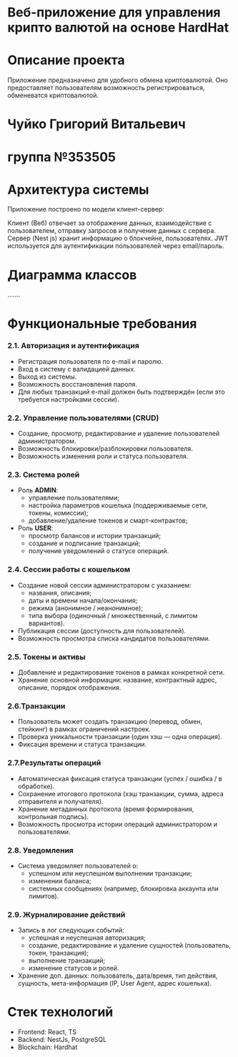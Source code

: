 # Веб-приложение для управления крипто валютой на основе HardHat
# Описание проекта
Приложение предназначено для удобного обмена криптовалютой. Оно предоставляет пользователям возможность регистрироваться, обменеватся криптовалютой. 
# Чуйко Григорий Витальевич
# группа №353505
# Архитектура системы
Приложение построено по модели клиент-сервер:

Клиент (Веб) отвечает за отображение данных, взаимодействие с пользователем, отправку запросов и получение данных с сервера.
Сервер (Nest js) хранит информацию о блокчейне, пользователях.
JWT используется для аутентификации пользователей через email/пароль.
# Диаграмма классов
.......
# Функциональные требования

### 2.1. Авторизация и аутентификация
- Регистрация пользователя по e-mail и паролю.  
- Вход в систему с валидацией данных.  
- Выход из системы.  
- Возможность восстановления пароля.  
- Для любых транзакций e-mail должен быть подтверждён (если это требуется настройками сессии).

### 2.2. Управление пользователями (CRUD)
- Создание, просмотр, редактирование и удаление пользователей администратором.  
- Возможность блокировки/разблокировки пользователя.  
- Возможность изменения роли и статуса пользователя.

### 2.3. Система ролей
- Роль **ADMIN**:  
  - управление пользователями;  
  - настройка параметров кошелька (поддерживаемые сети, токены, комиссии);
  - добавление/удаление токенов и смарт-контрактов;
- Роль **USER**:  
  - просмотр балансов и истории транзакций;
  - создание и подписание транзакций;
  - получение уведомлений о статусе операций.

### 2.4. Сессии работы с кошельком
- Создание новой сессии администратором с указанием:
  - названия, описания;  
  - даты и времени начала/окончания;  
  - режима (анонимное / неанонимное);  
  - типа выбора (одиночный / множественный, с лимитом вариантов).  
- Публикация сессии (доступность для пользователей).  
- Возможность просмотра списка кандидатов пользователями.

### 2.5. Токены и активы
- Добавление и редактирование токенов в рамках конкретной сети.
- Хранение основной информации: название, контрактный адрес, описание, порядок отображения.

### 2.6.Транзакции
 - Пользователь может создать транзакцию (перевод, обмен, стейкинг) в рамках ограничений настроек.
 - Проверка уникальности транзакции (один хэш — одна операция).
 - Фиксация времени и статуса транзакции.

 ### 2.7.Результаты операций
 - Автоматическая фиксация статуса транзакции (успех / ошибка / в обработке).
 - Сохранение итогового протокола (хэш транзакции, сумма, адреса отправителя и получателя).
 - Хранение метаданных протокола (время формирования, контрольная подпись).
 - Возможность просмотра истории операций администратором и пользователями.

 ### 2.8. Уведомления
 - Система уведомляет пользователей о:
   - успешном или неуспешном выполнении транзакции;
   - изменении баланса;
   - системных сообщениях (например, блокировка аккаунта или лимитов).
  

 ### 2.9. Журналирование действий
  - Запись в лог следующих событий:
    - успешная и неуспешная авторизация;
    - создание, редактирование и удаление сущностей (пользователь, токен, транзакция);
    - выполнение транзакций;
    - изменение статусов и ролей.
 - Хранение доп. данных: пользователь, дата/время, тип действия, сущность, мета-информация (IP, User Agent, адрес кошелька).


# Cтек технологий
 - Frontend: React, TS
 - Backend: NestJs, PostgreSQL
 - Blockchain: Hardhat
